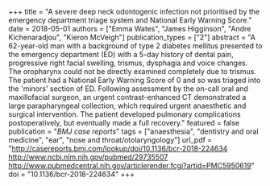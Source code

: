 +++
title = "A severe deep neck odontogenic infection not prioritised by the emergency department triage system and National Early Warning Score."
date = 2018-05-01
authors = ["Emma Wates", "James Higginson", "Andre Kichenaradjou", "Kieron McVeigh"]
publication_types = ["2"]
abstract = "A 62-year-old man with a background of type 2 diabetes mellitus presented to the emergency department (ED) with a 5-day history of dental pain, progressive right facial swelling, trismus, dysphagia and voice changes. The oropharynx could not be directly examined completely due to trismus. The patient had a National Early Warning Score of 0 and so was triaged into the 'minors' section of ED. Following assessment by the on-call oral and maxillofacial surgeon, an urgent contrast-enhanced CT demonstrated a large parapharyngeal collection, which required urgent anaesthetic and surgical intervention. The patient developed pulmonary complications postoperatively, but eventually made a full recovery."
featured = false
publication = "*BMJ case reports*"
tags = ["anaesthesia", "dentistry and oral medicine", "ear", "nose and throat/otolaryngology"]
url_pdf = "http://casereports.bmj.com/lookup/doi/10.1136/bcr-2018-224634 http://www.ncbi.nlm.nih.gov/pubmed/29735507 http://www.pubmedcentral.nih.gov/articlerender.fcgi?artid=PMC5950619"
doi = "10.1136/bcr-2018-224634"
+++

